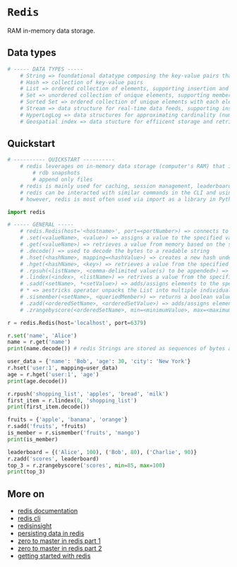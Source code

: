 # `Redis`

RAM in-memory data storage.

## Data types

```py
# ----- DATA TYPES -----
    # String => foundational datatype composing the key-value pairs that redis is premised upon (used to store text, numbers etc), stored as sequences of BYTES
    # Hash => collection of key-value pairs
    # List => ordered collection of elements, supporting insertion and removal of elements
    # Set => unordered collection of unique elements, supporting membership checks and other useful set operations
    # Sorted Set => ordered collection of unique elements with each element posessing a unique score, supporting efficient range queries and other ordered operations
    # Stream => data structure for real-time data feeds, supporting insertion and removal of elements as well as range checks
    # HyperLogLog => data structures for approximating cardinality (number of unique elements) in large sets
    # Geospatial index => data stucture for effiicent storage and retrieval of geospatial data
```

## Quickstart

```py
# ---------- QUICKSTART ----------
    # redis leverages on in-memory data storage (computer's RAM) that is not persistent across machine system reboots by design, but redis data can be made persistent using the following
        # rdb snapshots 
        # append only files
    # redis is mainly used for caching, session management, leaderboards, messaging, rate limiting, counting, and dealing with both sorted and unsorted sets
    # redis can be interacted with similar commands in the CLI and using a GUI client called RedisInsight
    # however, redis is most often used via import as a library in Python

import redis

# ----- GENERAL -----
    # redis.Redis(host='<hostname>', port=<portNumber>) => connects to the specified redis server
    # .set(<valueName>, <value>) => assigns a value to the specified value name in memory
    # .get(<valueName>) => retrieves a value from memory based on the specified value name
    # .decode() => used to decode the bytes to a readable string
    # .hset(<hashName>, mapping=<hashValue>) => creates a new hash under the specified hash name, where the value is the hash
    # .hget(<hashName>, <key>) => retrieves a value from the specified hash using the given key
    # .rpsuh(<listName>, <comma-delimited value(s) to be appended>) => appends any number of comma-delimited values to the specified list
    # .lindex(<index>, <listName>) => retrives a value from the specified list based on the given index
    # .sadd(<setName>, *<setValue>) => adds/assigns elements to the specified set name
    # * => aestricks operator unpacks the List into multiple individual arguments as required by the .sadd() method
    # .sismember(<setName>, <queriedMember>) => returns a boolean value based on whether the queried element is a member of the specified set
    # .zadd(<orderedSetName>, <orderedSetValue>) => adds/assigns elements to the specified ordered set name
    # .zrangebyscore(<orderedSetName>, min=<minimumValue>, max=<maximumValue>) => retrieves elements within the specified score ranges from the specified ordered set

r = redis.Redis(host='localhost', port=6379)

r.set('name', 'Alice')
name = r.get('name')
print(name.decode()) # redis Strings are stored as sequences of bytes and have to be decoded

user_data = {'name': 'Bob', 'age': 30, 'city': 'New York'}
r.hset('user:1', mapping=user_data)
age = r.hget('user:1', 'age')
print(age.decode())

r.rpush('shopping_list', 'apples', 'bread', 'milk')
first_item = r.lindex(0, 'shopping_list')
print(first_item.decode())

fruits = {'apple', 'banana', 'orange'}
r.sadd('fruits', *fruits)
is_member = r.sismember('fruits', 'mango')
print(is_member)

leaderboard = {('Alice', 100), ('Bob', 80), ('Charlie', 90)}
r.zadd('scores', leaderboard)
top_3 = r.zrangebyscore('scores', min=85, max=100)
print(top_3)
```

## More on

* [redis documentation](https://redis.io/docs/latest/)
* [redis cli](https://redis.io/docs/latest/develop/connect/cli/)
* [redisinsight](https://redis.io/insight/)
* [persisting data in redis](https://redis.io/redis-enterprise/technology/durable-redis/)
* [zero to master in redis part 1](https://www.openmymind.net/2011/11/8/Redis-Zero-To-Master-In-30-Minutes-Part-1/)
* [zero to master in redis part 2](https://www.openmymind.net/2011/11/8/Redis-Zero-To-Master-In-30-Minutes-Part-2/)
* [getting started with redis](https://medium.com/@aman.parmar17/getting-started-with-redis-73f016315317)

